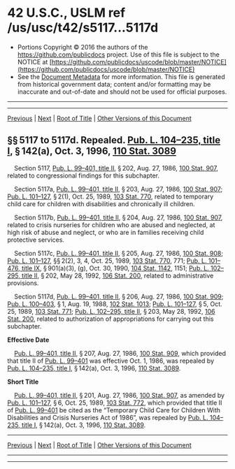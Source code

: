 ---
---

# 42 U.S.C., USLM ref /us/usc/t42/s5117...5117d

* Portions Copyright © 2016 the authors of the https://github.com/publicdocs project.
  Use of this file is subject to the NOTICE at [https://github.com/publicdocs/uscode/blob/master/NOTICE](https://github.com/publicdocs/uscode/blob/master/NOTICE)
* See the [Document Metadata](././../../../../..//README.md) for more information.
  This file is generated from historical government data; content and/or formatting may be inaccurate and out-of-date and should not be used for official purposes.

----------
----------

[Previous](./../../../../..//us/usc/t42/ch67/schIV/m__us_usc_t42_ch67_schIV.md) | [Next](./../../../../..//us/usc/t42/ch67/schIV–A/m__us_usc_t42_ch67_schIV–A.md) | [Root of Title](./../../../../../) | [Other Versions of this Document](https://publicdocs.github.io/go/links?ns=uslm&ref=%2Fus%2Fusc%2Ft42%2Fs5117...5117d)

## §§ 5117 to 5117d. Repealed. [Pub. L. 104–235, title I][/us/pl/104/235/tI], § 142(a), Oct. 3, 1996, [110 Stat. 3089][/us/stat/110/3089]

    Section 5117, [Pub. L. 99–401, title II][/us/pl/99/401/tII], § 202, Aug. 27, 1986, [100 Stat. 907][/us/stat/100/907], related to congressional findings for this subchapter.

    Section 5117a, [Pub. L. 99–401, title II][/us/pl/99/401/tII], § 203, Aug. 27, 1986, [100 Stat. 907][/us/stat/100/907]; [Pub. L. 101–127][/us/pl/101/127], § 2(1), Oct. 25, 1989, [103 Stat. 770][/us/stat/103/770], related to temporary child care for children with disabilities and chronically ill children.

    Section 5117b, [Pub. L. 99–401, title II][/us/pl/99/401/tII], § 204, Aug. 27, 1986, [100 Stat. 907][/us/stat/100/907], related to crisis nurseries for children who are abused and neglected, at high risk of abuse and neglect, or who are in families receiving child protective services.

    Section 5117c, [Pub. L. 99–401, title II][/us/pl/99/401/tII], § 205, Aug. 27, 1986, [100 Stat. 908][/us/stat/100/908]; [Pub. L. 101–127][/us/pl/101/127], §§ 2(2), 3, 4, Oct. 25, 1989, [103 Stat. 770][/us/stat/103/770], 771; [Pub. L. 101–476, title IX][/us/pl/101/476/tIX], § 901(a)(3), (g), Oct. 30, 1990, [104 Stat. 1142][/us/stat/104/1142], 1151; [Pub. L. 102–295, title II][/us/pl/102/295/tII], § 202, May 28, 1992, [106 Stat. 200][/us/stat/106/200], related to administrative provisions.

    Section 5117d, [Pub. L. 99–401, title II][/us/pl/99/401/tII], § 206, Aug. 27, 1986, [100 Stat. 909][/us/stat/100/909]; [Pub. L. 100–403][/us/pl/100/403], § 1, Aug. 19, 1988, [102 Stat. 1013][/us/stat/102/1013]; [Pub. L. 101–127][/us/pl/101/127], § 5, Oct. 25, 1989, [103 Stat. 771][/us/stat/103/771]; [Pub. L. 102–295, title II][/us/pl/102/295/tII], § 203, May 28, 1992, [106 Stat. 200][/us/stat/106/200], related to authorization of appropriations for carrying out this subchapter.

 __Effective Date__ 

    [Pub. L. 99–401, title II][/us/pl/99/401/tII], § 207, Aug. 27, 1986, [100 Stat. 909][/us/stat/100/909], which provided that title II of [Pub. L. 99–401][/us/pl/99/401] was effective Oct. 1, 1986, was repealed by [Pub. L. 104–235, title I][/us/pl/104/235/tI], § 142(a), Oct. 3, 1996, [110 Stat. 3089][/us/stat/110/3089].

 __Short Title__ 

    [Pub. L. 99–401, title II][/us/pl/99/401/tII], § 201, Aug. 27, 1986, [100 Stat. 907][/us/stat/100/907], as amended by [Pub. L. 101–127][/us/pl/101/127], § 6, Oct. 25, 1989, [103 Stat. 772][/us/stat/103/772], which provided that title II of [Pub. L. 99–401][/us/pl/99/401] be cited as the “Temporary Child Care for Children With Disabilities and Crisis Nurseries Act of 1986”, was repealed by [Pub. L. 104–235, title I][/us/pl/104/235/tI], § 142(a), Oct. 3, 1996, [110 Stat. 3089][/us/stat/110/3089].

----------

[Previous](./../../../../..//us/usc/t42/ch67/schIV/m__us_usc_t42_ch67_schIV.md) | [Next](./../../../../..//us/usc/t42/ch67/schIV–A/m__us_usc_t42_ch67_schIV–A.md) | [Root of Title](./../../../../../) | [Other Versions of this Document](https://publicdocs.github.io/go/links?ns=uslm&ref=%2Fus%2Fusc%2Ft42%2Fs5117...5117d)

----------
----------

[/us/pl/104/235/tI]: https://publicdocs.github.io/go/links?ns=uslm&ref=%2Fus%2Fpl%2F104%2F235%2FtI
[/us/stat/110/3089]: https://publicdocs.github.io/go/links?ns=uslm&ref=%2Fus%2Fstat%2F110%2F3089
[/us/pl/99/401/tII]: https://publicdocs.github.io/go/links?ns=uslm&ref=%2Fus%2Fpl%2F99%2F401%2FtII
[/us/stat/100/907]: https://publicdocs.github.io/go/links?ns=uslm&ref=%2Fus%2Fstat%2F100%2F907
[/us/pl/99/401/tII]: https://publicdocs.github.io/go/links?ns=uslm&ref=%2Fus%2Fpl%2F99%2F401%2FtII
[/us/stat/100/907]: https://publicdocs.github.io/go/links?ns=uslm&ref=%2Fus%2Fstat%2F100%2F907
[/us/pl/101/127]: https://publicdocs.github.io/go/links?ns=uslm&ref=%2Fus%2Fpl%2F101%2F127
[/us/stat/103/770]: https://publicdocs.github.io/go/links?ns=uslm&ref=%2Fus%2Fstat%2F103%2F770
[/us/pl/99/401/tII]: https://publicdocs.github.io/go/links?ns=uslm&ref=%2Fus%2Fpl%2F99%2F401%2FtII
[/us/stat/100/907]: https://publicdocs.github.io/go/links?ns=uslm&ref=%2Fus%2Fstat%2F100%2F907
[/us/pl/99/401/tII]: https://publicdocs.github.io/go/links?ns=uslm&ref=%2Fus%2Fpl%2F99%2F401%2FtII
[/us/stat/100/908]: https://publicdocs.github.io/go/links?ns=uslm&ref=%2Fus%2Fstat%2F100%2F908
[/us/pl/101/127]: https://publicdocs.github.io/go/links?ns=uslm&ref=%2Fus%2Fpl%2F101%2F127
[/us/stat/103/770]: https://publicdocs.github.io/go/links?ns=uslm&ref=%2Fus%2Fstat%2F103%2F770
[/us/pl/101/476/tIX]: https://publicdocs.github.io/go/links?ns=uslm&ref=%2Fus%2Fpl%2F101%2F476%2FtIX
[/us/stat/104/1142]: https://publicdocs.github.io/go/links?ns=uslm&ref=%2Fus%2Fstat%2F104%2F1142
[/us/pl/102/295/tII]: https://publicdocs.github.io/go/links?ns=uslm&ref=%2Fus%2Fpl%2F102%2F295%2FtII
[/us/stat/106/200]: https://publicdocs.github.io/go/links?ns=uslm&ref=%2Fus%2Fstat%2F106%2F200
[/us/pl/99/401/tII]: https://publicdocs.github.io/go/links?ns=uslm&ref=%2Fus%2Fpl%2F99%2F401%2FtII
[/us/stat/100/909]: https://publicdocs.github.io/go/links?ns=uslm&ref=%2Fus%2Fstat%2F100%2F909
[/us/pl/100/403]: https://publicdocs.github.io/go/links?ns=uslm&ref=%2Fus%2Fpl%2F100%2F403
[/us/stat/102/1013]: https://publicdocs.github.io/go/links?ns=uslm&ref=%2Fus%2Fstat%2F102%2F1013
[/us/pl/101/127]: https://publicdocs.github.io/go/links?ns=uslm&ref=%2Fus%2Fpl%2F101%2F127
[/us/stat/103/771]: https://publicdocs.github.io/go/links?ns=uslm&ref=%2Fus%2Fstat%2F103%2F771
[/us/pl/102/295/tII]: https://publicdocs.github.io/go/links?ns=uslm&ref=%2Fus%2Fpl%2F102%2F295%2FtII
[/us/stat/106/200]: https://publicdocs.github.io/go/links?ns=uslm&ref=%2Fus%2Fstat%2F106%2F200
[/us/pl/99/401/tII]: https://publicdocs.github.io/go/links?ns=uslm&ref=%2Fus%2Fpl%2F99%2F401%2FtII
[/us/stat/100/909]: https://publicdocs.github.io/go/links?ns=uslm&ref=%2Fus%2Fstat%2F100%2F909
[/us/pl/99/401]: https://publicdocs.github.io/go/links?ns=uslm&ref=%2Fus%2Fpl%2F99%2F401
[/us/pl/104/235/tI]: https://publicdocs.github.io/go/links?ns=uslm&ref=%2Fus%2Fpl%2F104%2F235%2FtI
[/us/stat/110/3089]: https://publicdocs.github.io/go/links?ns=uslm&ref=%2Fus%2Fstat%2F110%2F3089
[/us/pl/99/401/tII]: https://publicdocs.github.io/go/links?ns=uslm&ref=%2Fus%2Fpl%2F99%2F401%2FtII
[/us/stat/100/907]: https://publicdocs.github.io/go/links?ns=uslm&ref=%2Fus%2Fstat%2F100%2F907
[/us/pl/101/127]: https://publicdocs.github.io/go/links?ns=uslm&ref=%2Fus%2Fpl%2F101%2F127
[/us/stat/103/772]: https://publicdocs.github.io/go/links?ns=uslm&ref=%2Fus%2Fstat%2F103%2F772
[/us/pl/99/401]: https://publicdocs.github.io/go/links?ns=uslm&ref=%2Fus%2Fpl%2F99%2F401
[/us/pl/104/235/tI]: https://publicdocs.github.io/go/links?ns=uslm&ref=%2Fus%2Fpl%2F104%2F235%2FtI
[/us/stat/110/3089]: https://publicdocs.github.io/go/links?ns=uslm&ref=%2Fus%2Fstat%2F110%2F3089


